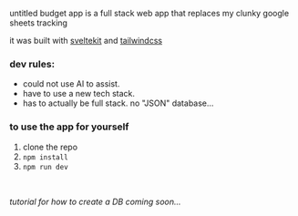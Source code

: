 untitled budget app is a full stack web app that replaces my clunky google sheets tracking

it was built with [sveltekit](https://svelte.dev/) and [tailwindcss](https://tailwindcss.com/)

### dev rules:

- could not use AI to assist.
- have to use a new tech stack.
- has to actually be full stack. no "JSON" database...

### to use the app for yourself

1. clone the repo
2. `npm install`
3. `npm run dev`

<br />

_tutorial for how to create a DB coming soon..._
